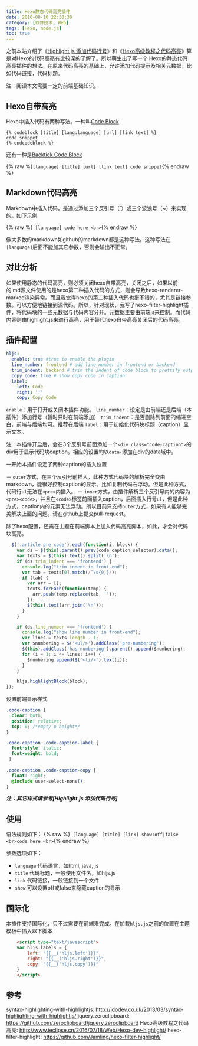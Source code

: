 ```yaml
---
title: Hexo静态代码高亮插件
date: 2016-08-10 22:30:30
category: [软件技术, Web]
tags: [Hexo, node.js]
toc: true
---
```


之前本站介绍了《[Highlight.js 添加代码行号](/2016/08/10/Web/highlight-js-numbering/)》和《[Hexo高级教程之代码高亮](/2016/07/18/Web/Hexo-dev-highlight/)》算是对Hexo的代码高亮有比较深的了解了。所以萌生出了写一个
Hexo的静态代码高亮插件的想法。在原来代码高亮的基础上，允许添加代码提示及相关元数据，比如代码链接，代码标题。

注：阅读本文需要一定的前端基础知识。

## Hexo自带高亮
Hexo中插入代码有两种写法。一种叫[Code Block](https://hexo.io/docs/tag-plugins.html#Code-Block)
``` plain
{% codeblock [title] [lang:language] [url] [link text] %}
code snippet
{% endcodeblock %}
```
还有一种是[Backtick Code Block](https://hexo.io/docs/tag-plugins.html#Backtick-Code-Block)

{% raw %}``` [language] [title] [url] [link text] code snippet ```{% endraw %}

## Markdown代码高亮
Markdown中插入代码，是通过添加三个反引号（`）或三个波浪号（~）来实现的。如下示例

{% raw %}``` [language] code here <br>```{% endraw %}

像大多数的markdown如github的markdown都是这种写法。这种写法在`[language]`后面不能加其它参数，否则会输出不正常。

## 对比分析
如果使用静态的代码高亮，则必须关闭hexo自带高亮，关闭之后，如果以前的.md源文件使用的是hexo第二种插入代码的方式，则会导致hexo-renderer-marked渲染异常。而且我觉得hexo的第二种插入代码也挺不错的，尤其是链接参数。可以方便地链接到源代码。所以，针对现状，我写了hexo-filter-highlight插件，将代码块的一些元数据与代码内容分开。元数据主要由前端js来控制。而代码内容则由highlight.js来进行高亮，用于替代hexo自带高亮关闭后的代码高亮。


## 插件配置

```yaml _config.yml
hljs:
  enable: true #true to enable the plugin
  line_number: frontend # add line_number in frontend or backend
  trim_indent: backend # trim the indent of code block to prettify output. backend or front-end (recommend)
  copy_code: true # show copy code in caption.
  label:
    left: Code
    right: ':'
    copy: Copy Code
```

`enable`：用于打开或关闭本插件功能。
`line_number`：设定是由前端还是后端（本插件）添加行号（暂时只时在前端添加）
`trim_indent`：是否删除列前面的缩进空白，前端与后端均可。推荐在后端
`label`：用于初始化代码块标题（caption）显示文本。

注：本插件开启后，会在3个反引号前面添加一个`<div class="code-caption">`的div用于显示代码块caption。相应的设置均以`data-`添加在div的data域中。

一开始本插件设定了两种caption的插入位置

 － `outer`方式，在三个反引号前插入，此种方式代码块的解析完全交由markdown，能很好控制caption的显示。比如复制代码右浮动。但是此种方式，代码行`ul`无法在`<pre>`内插入。
  － `inner`方式，由插件解析三个反引号内的内容为`<pre><code>`，并且在`<code>`标签前面插入caption，后面插入行号`ul`，但是此种方式，caption内的元素无法浮动。所以目前只支持`outer`方式，如果有人能够完美解决上面的问题。请在github上提交pull-request。

除了hexo配置，还需在主题在前端脚本上加入代码高亮脚本，如此，才会对代码块高亮。

```js hljs.js https://github.com/Jamling/hexo-theme-nova/blob/master/source/js/hljs.js
  $('.article pre code').each(function(i, block) {
    var ds = $(this).parent().prev(code_caption_selector).data();
    var texts = $(this).text().split('\n');
    if (ds.trim_indent === 'frontend') {
      console.log("trim indent in front-end");
      var tab = texts[0].match(/^\s{0,}/);
      if (tab) {
        var arr = [];
        texts.forEach(function(temp) {
          arr.push(temp.replace(tab, ''));
        });
        $(this).text(arr.join('\n'));
      }
    }

    if (ds.line_number === 'frontend') {
      console.log("show line number in front-end");
      var lines = texts.length - 1;
      var $numbering = $('<ul/>').addClass('pre-numbering');
      $(this).addClass('has-numbering').parent().append($numbering);
      for (i = 1; i <= lines; i++) {
        $numbering.append($('<li/>').text(i));
      }
    }

    hljs.highlightBlock(block);
});
```

设置前端显示样式
``` css
.code-caption {
  clear: both;
  position: relative;
  top: 0; /*empty p height*/
}

.code-caption .code-caption-label {
  font-style: italic;
  font-weight: bold;
 }
 
.code-caption .code-caption-copy {
  float: right;
  @include user-select-none();
}
```
***注：其它样式请参考[Highlight.js 添加代码行号]***

## 使用
语法规则如下：
{% raw %}``` [language] [title] [link] show:off|false <br>code here <br>```{% endraw %}

参数选项如下：

- `language` 代码语言，如html, java, js
- `title` 代码标题，一般使用文件名，如hljs.js
- `link` 代码链接，一般链接到一个文件
- `show` 可以设置off或false来隐藏caption的显示

## 国际化
本插件支持国际化，只不过需要在前端来完成。在加载`hljs.js`之前的位置在主题模板中插入以下脚本
```html
    <script type="text/javascript">
    var hljs_labels = {
        left: "{{__('hljs.left')}}",
        right: "{{__('hljs.right')}}",
        copy: "{{__('hljs.copy')}}"
    }
    </script>
```

## 参考
syntax-highlighting-with-highlightjs: http://idodev.co.uk/2013/03/syntax-highlighting-with-highlightjs/
jquery.zeroclipboard: https://github.com/zeroclipboard/jquery.zeroclipboard
Hexo高级教程之代码高亮: http://www.ieclipse.cn/2016/07/18/Web/Hexo-dev-highlight/
hexo-filter-highlight: https://github.com/Jamling/hexo-filter-highlight/

[highlight.js]: https://highlightjs.org/
[hexo]: https://hexo.io
[Nova]: http://github.com/Jamling/hexo-theme-nova
[Excel VBA基础实例教程]: http://www.ieclipse.cn/2016/05/13/tech-vba-guide/
[syntax-highlighting-with-highlightjs]: http://idodev.co.uk/2013/03/syntax-highlighting-with-highlightjs/
